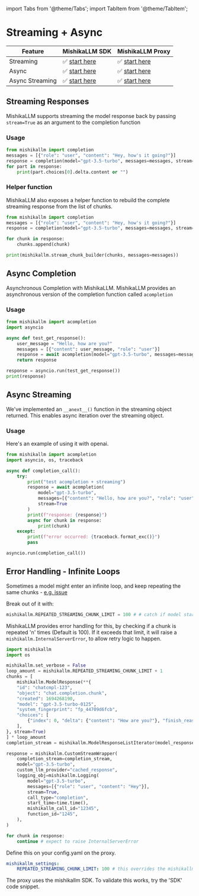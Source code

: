 import Tabs from '@theme/Tabs';
import TabItem from '@theme/TabItem';

# Streaming + Async

| Feature | MishikaLLM SDK | MishikaLLM Proxy |
|---------|-------------|---------------|
| Streaming | ✅ [start here](#streaming-responses) | ✅ [start here](../proxy/user_keys#streaming) |
| Async | ✅ [start here](#async-completion) | ✅ [start here](../proxy/user_keys#streaming) |
| Async Streaming | ✅ [start here](#async-streaming) | ✅ [start here](../proxy/user_keys#streaming) |

## Streaming Responses
MishikaLLM supports streaming the model response back by passing `stream=True` as an argument to the completion function
### Usage
```python
from mishikallm import completion
messages = [{"role": "user", "content": "Hey, how's it going?"}]
response = completion(model="gpt-3.5-turbo", messages=messages, stream=True)
for part in response:
    print(part.choices[0].delta.content or "")
```

### Helper function

MishikaLLM also exposes a helper function to rebuild the complete streaming response from the list of chunks. 

```python
from mishikallm import completion
messages = [{"role": "user", "content": "Hey, how's it going?"}]
response = completion(model="gpt-3.5-turbo", messages=messages, stream=True)

for chunk in response: 
    chunks.append(chunk)

print(mishikallm.stream_chunk_builder(chunks, messages=messages))
```

## Async Completion
Asynchronous Completion with MishikaLLM. MishikaLLM provides an asynchronous version of the completion function called `acompletion`
### Usage
```python
from mishikallm import acompletion
import asyncio

async def test_get_response():
    user_message = "Hello, how are you?"
    messages = [{"content": user_message, "role": "user"}]
    response = await acompletion(model="gpt-3.5-turbo", messages=messages)
    return response

response = asyncio.run(test_get_response())
print(response)

```

## Async Streaming
We've implemented an `__anext__()` function in the streaming object returned. This enables async iteration over the streaming object. 

### Usage
Here's an example of using it with openai.
```python
from mishikallm import acompletion
import asyncio, os, traceback

async def completion_call():
    try:
        print("test acompletion + streaming")
        response = await acompletion(
            model="gpt-3.5-turbo", 
            messages=[{"content": "Hello, how are you?", "role": "user"}], 
            stream=True
        )
        print(f"response: {response}")
        async for chunk in response:
            print(chunk)
    except:
        print(f"error occurred: {traceback.format_exc()}")
        pass

asyncio.run(completion_call())
```

## Error Handling - Infinite Loops

Sometimes a model might enter an infinite loop, and keep repeating the same chunks - [e.g. issue](https://github.com/skorpland/mishikallm/issues/5158)

Break out of it with: 

```python
mishikallm.REPEATED_STREAMING_CHUNK_LIMIT = 100 # # catch if model starts looping the same chunk while streaming. Uses high default to prevent false positives.
```

MishikaLLM provides error handling for this, by checking if a chunk is repeated 'n' times (Default is 100). If it exceeds that limit, it will raise a `mishikallm.InternalServerError`, to allow retry logic to happen. 

<Tabs>
<TabItem value="sdk" label="SDK">

```python
import mishikallm 
import os 

mishikallm.set_verbose = False
loop_amount = mishikallm.REPEATED_STREAMING_CHUNK_LIMIT + 1
chunks = [
    mishikallm.ModelResponse(**{
    "id": "chatcmpl-123",
    "object": "chat.completion.chunk",
    "created": 1694268190,
    "model": "gpt-3.5-turbo-0125",
    "system_fingerprint": "fp_44709d6fcb",
    "choices": [
        {"index": 0, "delta": {"content": "How are you?"}, "finish_reason": "stop"}
    ],
}, stream=True)
] * loop_amount
completion_stream = mishikallm.ModelResponseListIterator(model_responses=chunks)

response = mishikallm.CustomStreamWrapper(
    completion_stream=completion_stream,
    model="gpt-3.5-turbo",
    custom_llm_provider="cached_response",
    logging_obj=mishikallm.Logging(
        model="gpt-3.5-turbo",
        messages=[{"role": "user", "content": "Hey"}],
        stream=True,
        call_type="completion",
        start_time=time.time(),
        mishikallm_call_id="12345",
        function_id="1245",
    ),
)

for chunk in response:
    continue # expect to raise InternalServerError 
```

</TabItem>
<TabItem value="proxy" label="PROXY">

Define this on your config.yaml on the proxy. 

```yaml
mishikallm_settings:
    REPEATED_STREAMING_CHUNK_LIMIT: 100 # this overrides the mishikallm default
```

The proxy uses the mishikallm SDK. To validate this works, try the 'SDK' code snippet. 

</TabItem>
</Tabs>